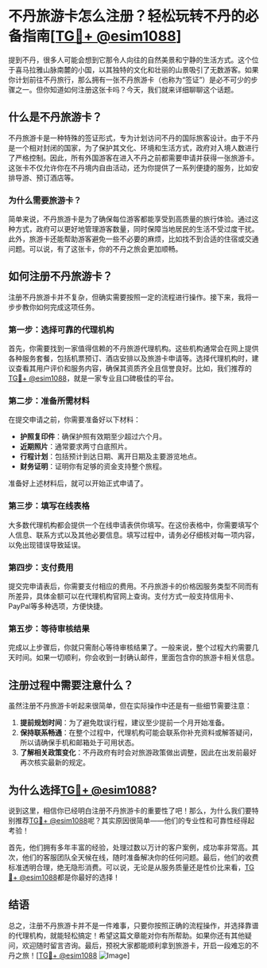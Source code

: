 # 不丹旅游卡怎么注册？轻松玩转不丹的必备指南[[TG💪+ @esim1088](https://t.me/s/esim1088)]

提到不丹，很多人可能会想到它那令人向往的自然美景和宁静的生活方式。这个位于喜马拉雅山脉南麓的小国，以其独特的文化和壮丽的山景吸引了无数游客。如果你计划前往不丹旅行，那么拥有一张不丹旅游卡（也称为“签证”）是必不可少的步骤之一。但你知道如何注册这张卡吗？今天，我们就来详细聊聊这个话题。

## 什么是不丹旅游卡？

不丹旅游卡是一种特殊的签证形式，专为计划访问不丹的国际旅客设计。由于不丹是一个相对封闭的国家，为了保护其文化、环境和生活方式，政府对入境人数进行了严格控制。因此，所有外国游客在进入不丹之前都需要申请并获得一张旅游卡。这张卡不仅允许你在不丹境内自由活动，还为你提供了一系列便捷的服务，比如安排导游、预订酒店等。

### 为什么需要旅游卡？

简单来说，不丹旅游卡是为了确保每位游客都能享受到高质量的旅行体验。通过这种方式，政府可以更好地管理游客数量，同时保障当地居民的生活不受过度干扰。此外，旅游卡还能帮助游客避免一些不必要的麻烦，比如找不到合适的住宿或交通问题。可以说，有了这张卡，你的不丹之旅会更加顺畅。

## 如何注册不丹旅游卡？

注册不丹旅游卡并不复杂，但确实需要按照一定的流程进行操作。接下来，我将一步步教你如何完成这项任务。

### 第一步：选择可靠的代理机构

首先，你需要找到一家值得信赖的不丹旅游代理机构。这些机构通常会在网上提供各种服务套餐，包括机票预订、酒店安排以及旅游卡申请等。选择代理机构时，建议查看其用户评价和服务内容，确保其资质齐全且信誉良好。比如，我们推荐的[TG💪+ @esim1088](https://t.me/s/esim1088)，就是一家专业且口碑极佳的平台。

### 第二步：准备所需材料

在提交申请之前，你需要准备好以下材料：

- **护照复印件**：确保护照有效期至少超过六个月。
- **近期照片**：通常要求两寸白底照片。
- **行程计划**：包括预计到达日期、离开日期及主要游览地点。
- **财务证明**：证明你有足够的资金支持整个旅程。

准备好上述材料后，就可以开始正式申请了。

### 第三步：填写在线表格

大多数代理机构都会提供一个在线申请表供你填写。在这份表格中，你需要填写个人信息、联系方式以及其他必要信息。填写过程中，请务必仔细核对每一项内容，以免出现错误导致延误。

### 第四步：支付费用

提交完申请表后，你需要支付相应的费用。不丹旅游卡的价格因服务类型不同而有所差异，具体金额可以在代理机构官网上查询。支付方式一般支持信用卡、PayPal等多种选项，方便快捷。

### 第五步：等待审核结果

完成以上步骤后，你就只需耐心等待审核结果了。一般来说，整个过程大约需要几天时间。如果一切顺利，你会收到一封确认邮件，里面包含你的旅游卡相关信息。

## 注册过程中需要注意什么？

虽然注册不丹旅游卡听起来很简单，但在实际操作中还是有一些细节需要注意：

1. **提前规划时间**：为了避免耽误行程，建议至少提前一个月开始准备。
2. **保持联系畅通**：在整个过程中，代理机构可能会联系你补充资料或解答疑问，所以请确保手机和邮箱处于可用状态。
3. **了解相关政策变化**：不丹政府有时会对旅游政策做出调整，因此在出发前最好再次核实最新的规定。

## 为什么选择[TG💪+ @esim1088](https://t.me/s/esim1088)?

说到这里，相信你已经明白注册不丹旅游卡的重要性了吧！那么，为什么我们要特别推荐[TG💪+ @esim1088](https://t.me/s/esim1088)呢？其实原因很简单——他们的专业性和可靠性经得起考验！

首先，他们拥有多年丰富的经验，处理过数以万计的客户案例，成功率非常高。其次，他们的客服团队全天候在线，随时准备解决你的任何问题。最后，他们的收费标准透明合理，绝无隐形消费。可以说，无论是从服务质量还是性价比来看，[TG💪+ @esim1088](https://t.me/s/esim1088)都是你最好的选择！

## 结语

总之，注册不丹旅游卡并不是一件难事，只要你按照正确的流程操作，并选择靠谱的代理机构，就能轻松搞定！希望这篇文章能对你有所帮助。如果你还有其他疑问，欢迎随时留言咨询。最后，预祝大家都能顺利拿到旅游卡，开启一段难忘的不丹之旅！[[TG💪+ @esim1088](https://t.me/s/esim1088) ![Image](https://i.postimg.cc/4NQfJmqS/Snipaste-2025-05-13-00-14-12.png)]